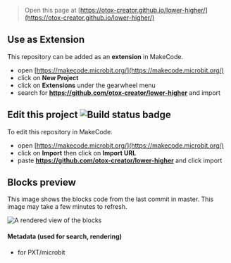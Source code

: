 
> Open this page at [https://otox-creator.github.io/lower-higher/](https://otox-creator.github.io/lower-higher/)

## Use as Extension

This repository can be added as an **extension** in MakeCode.

* open [https://makecode.microbit.org/](https://makecode.microbit.org/)
* click on **New Project**
* click on **Extensions** under the gearwheel menu
* search for **https://github.com/otox-creator/lower-higher** and import

## Edit this project ![Build status badge](https://github.com/otox-creator/lower-higher/workflows/MakeCode/badge.svg)

To edit this repository in MakeCode.

* open [https://makecode.microbit.org/](https://makecode.microbit.org/)
* click on **Import** then click on **Import URL**
* paste **https://github.com/otox-creator/lower-higher** and click import

## Blocks preview

This image shows the blocks code from the last commit in master.
This image may take a few minutes to refresh.

![A rendered view of the blocks](https://github.com/otox-creator/lower-higher/raw/master/.github/makecode/blocks.png)

#### Metadata (used for search, rendering)

* for PXT/microbit
<script src="https://makecode.com/gh-pages-embed.js"></script><script>makeCodeRender("{{ site.makecode.home_url }}", "{{ site.github.owner_name }}/{{ site.github.repository_name }}");</script>
